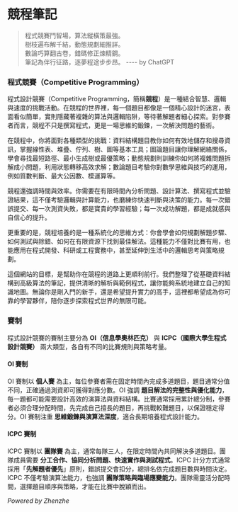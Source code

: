 # 競程筆記

> 程式競賽鬥智場，算法縱橫策最強。  
> 樹枝遍布解千結，動態規劃細推詳。  
> 數論巧算翻古卷，錯碼修正煉精鋼。  
> 筆記為伴行征路，逐夢程途步步昂。
> ---- by ChatGPT

### 程式競賽（Competitive Programming）

程式設計競賽（Competitive Programming，簡稱**競程**）是一種結合智慧、邏輯與速度的挑戰活動。在競程的世界裡，每一個題目都像是一個精心設計的迷宮，表面看似簡單，實則隱藏著複雜的算法與邏輯陷阱，等待著解題者細心探索。對參賽者而言，競程不只是撰寫程式，更是一場思維的鍛鍊，一次解決問題的藝術。

在競程中，你將面對各種類型的挑戰：資料結構題目教你如何有效地儲存和搜尋資訊，掌握線性表、堆疊、佇列、樹、圖等基本工具；圖論題目讓你理解網絡關係，學會尋找最短路徑、最小生成樹或最優策略；動態規劃則訓練你如何將複雜問題拆解成小問題，利用狀態轉移高效求解；數論題目考驗你對數學思維與技巧的運用，例如質數判斷、最大公因數、模運算等。

競程還強調時間與效率。你需要在有限時間內分析問題、設計算法、撰寫程式並驗證結果，這不僅考驗邏輯與計算能力，也磨練你快速判斷與決策的能力。每一次錯誤提交、每一次測資失敗，都是寶貴的學習經驗；每一次成功解題，都是成就感與自信心的提升。

更重要的是，競程培養的是一種系統化的思維方式：你會學會如何規劃解題步驟、如何測試與除錯、如何在有限資源下找到最佳解法。這種能力不僅對比賽有用，也能應用在程式開發、科研或工程實務中，甚至延伸到生活中的邏輯思考與策略規劃。

這個網站的目標，是幫助你在競程的道路上更順利前行。我們整理了從基礎資料結構到高級算法的筆記，提供清晰的解析與範例程式，讓你能夠系統地建立自己的知識地圖。無論你是剛入門的新手，還是希望提升實力的高手，這裡都希望成為你可靠的學習夥伴，陪你逐步探索程式世界的無限可能。

### 賽制
程式設計競賽的賽制主要分為 **OI（信息學奧林匹克）** 與 **ICPC（國際大學生程式設計競賽）** 兩大類型，各自有不同的比賽規則與策略考量。

#### OI 賽制
OI 賽制以 **個人賽** 為主，每位參賽者需在固定時間內完成多道題目，題目通常分值不同，正確通過測資即可獲得對應分數。OI 強調 **題目解法的完整性與優化能力**，每一題都可能需要設計高效的演算法與資料結構。比賽通常採用累計總分制，參賽者必須合理分配時間，先完成自己擅長的題目，再挑戰較難題目，以保證穩定得分。OI 賽制注重 **思維鍛鍊與演算法深度**，適合長期培養程式設計能力。

#### ICPC 賽制
ICPC 賽制以 **團隊賽** 為主，通常每隊三人，在限定時間內共同解決多道題目。團隊成員需要 **分工合作、協同分析問題、快速實作與測試程式**。ICPC 計分方式通常採用「**先解題者優先**」原則，錯誤提交會扣分，總排名依完成題目數與時間決定。ICPC 不僅考驗演算法能力，也強調 **團隊策略與臨場應變能力**。團隊需靈活分配時間，選擇題目順序與策略，才能在比賽中脫穎而出。




*Powered by Zhenzhe*
